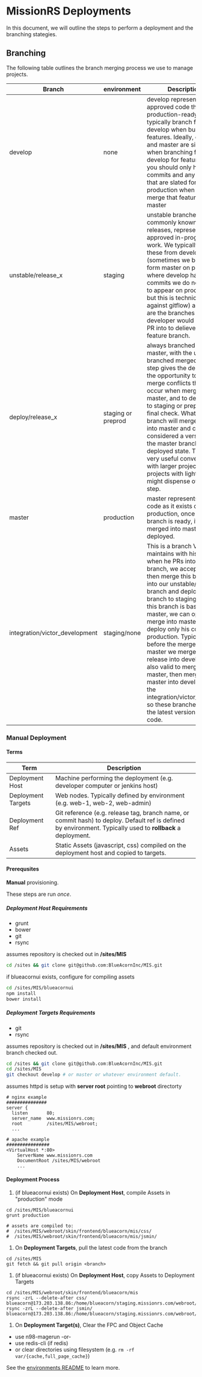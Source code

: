 MissionRS Deployments
===========
In this document, we will outline the steps to perform a deployment and the branching stategies.

## Branching

The following table outlines the branch merging process we use to manage projects.

Branch | environment | Description
-------|-------------|------------
develop | none | develop represents the approved code that is production-ready, we typically branch from develop when building features. Ideally, develop and master are similar so when branching from develop for feature work, you should only have your commits and any commits that are slated for production when you merge that feature into master
unstable/release_x | staging | unstable branches, commonly known as releases, represent non-approved in-progress work. We typically branch these from develop (sometimes we branch form master on projects where develop has commits we do not want to appear on production but this is technically against gitflow) and these are the branches a developer would open a PR into to deliever a feature branch.
deploy/release_x   | staging or preprod | always branched from master, with the unstable branched merged in. This step gives the deployer the opportunity to fix any merge conflicts that would occur when merging into master, and to deploy this to staging or preprod as a final check. What is in this branch will merge cleanly into master and can be considered a version of the master branch in it's deployed state. This is a very useful convention with larger projects, projects with light work might dispense of this step. 
master | production  | master represents the code as it exists on production, once a deploy branch is ready, it's merged into master and deployed.
integration/victor_development | staging/none | This is a branch Victor maintains with his code, when he PRs into this branch, we accept it, and then merge this branch into our unstable/release branch and deploy that branch to staging. Since this branch is based from master, we can optionally merge into master and deploy only his code to production. Typically, before the merge into master we merge the release into develop. It's also valid to merge into master, then merge master into develop and the integration/victor_unstable so these branches have the latest version of the code.




### Manual Deployment
#### Terms
Term | Description
---- | -----------
Deployment Host | Machine performing the deployment (e.g. developer computer or jenkins host)
Deployment Targets | Web nodes. Typically defined by environment (e.g. web-1, web-2, web-admin)
Deployment Ref | Git reference (e.g. release tag, branch name, or commit hash) to deploy. Default ref is defined by environment. Typically used to __rollback__ a deployment.
Assets | Static Assets (javascript, css) compiled on the deployment host and copied to targets.

#### Prerequsites

**Manual** provisioning.

These steps are run _once_.

##### Deployment Host Requirements
 * grunt
 * bower
 * git
 * rsync

assumes repository is checked out in __/sites/MIS__
```sh
cd /sites && git clone git@github.com:BlueAcornInc/MIS.git
```

if blueacornui exists, configure for compiling assets
```sh
cd /sites/MIS/blueacornui
npm install
bower install
```

##### Deployment Targets Requirements
 * git
 * rsync

assumes repository is checked out in __/sites/MIS__ , and default environment branch checked out.
```sh
cd /sites && git clone git@github.com:BlueAcornInc/MIS.git
cd /sites/MIS
git checkout develop # or master or whatever environment default.
```

assumes httpd is setup with __server root__ pointing to __webroot__ directorty
```
# nginx example
###############
server {
  listen       80;
  server_name  www.missionrs.com;
  root         /sites/MIS/webroot;
  ...

# apache example
################
<VirtualHost *:80>
	ServerName www.missionrs.com
	DocumentRoot /sites/MIS/webroot
	...
```

#### Deployment Process

1. (if blueacornui exists) On __Deployment Host__, compile Assets in "production" mode
  ```
  cd /sites/MIS/blueacornui
  grunt production

  # assets are compiled to:
  #  /sites/MIS/webroot/skin/frontend/blueacorn/mis/css/
  #  /sites/MIS/webroot/skin/frontend/blueacorn/mis/jsmin/
  ```

1. On __Deployment Targets__, pull the latest code from the branch
  ```
  cd /sites/MIS
  git fetch && git pull origin <branch>
  ```

1. (if blueacornui exists) On __Deployment Host__, copy Assets to Deployment Targets
  ```
  cd /sites/MIS/webroot/skin/frontend/blueacorn/mis
  rsync -zrL --delete-after css/ blueacorn@173.203.138.86:/home/blueacorn/staging.missionrs.com/webroot/skin/frontend/blueacorn/mis
rsync -zrL --delete-after jsmin/ blueacorn@173.203.138.86:/home/blueacorn/staging.missionrs.com/webroot/skin/frontend/blueacorn/mis  
```
1. On __Deployment Target(s)__, Clear the FPC and Object Cache
  * use n98-magerun -or-
  * use redis-cli (if redis)
  * or clear directories using filesystem (e.g. `rm -rf var/{cache,full_page_cache}`)


See the [environments README](docs/ENVIRONMENTS.md) to learn more.
